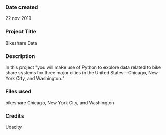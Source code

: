 ### Date created
22 nov 2019

### Project Title
Bikeshare Data

### Description
In this project "you will make use of Python to explore data related to bike share systems for three major cities in the United States—Chicago, New York City, and Washington."

### Files used
bikeshare
Chicago, New York City, and Washington


### Credits
Udacity

